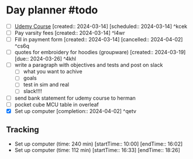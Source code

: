 # Day planner #todo 
- [ ] [Udemy Course](https://www.udemy.com/course/ros2-for-beginners/learn/lecture/21805816#overview)  [created:: 2024-03-14]  [scheduled:: 2024-03-14] ^kcek
- [ ] Pay varsity fees  [created:: 2024-03-14] ^l4wr
- [ ] Fill in payment form  [created:: 2024-03-14]  [cancelled:: 2024-04-02] ^cs6q
- [ ] quotes for embroidery for hoodies (groupware)  [created:: 2024-03-19]  [due:: 2024-03-26] ^4khl
- [ ] write a paragraph with objectives and tests and post on slack
	- [ ] what you want to achive
	- [ ] goals
	- [ ] test in sim and real
	- [ ] slack!!!!
- [ ] send bank statement for udemy course to herman
- [ ] pocket cube MCU table in overleaf
- [x] Set up computer  [completion:: 2024-04-02] ^qetv

## Tracking
- Set up computer (time: 240 min) [startTime:: 10:00]  [endTime:: 16:02] 
- Set up computer (time: 112 min) [startTime:: 16:33] [endTime:: 18:26]
